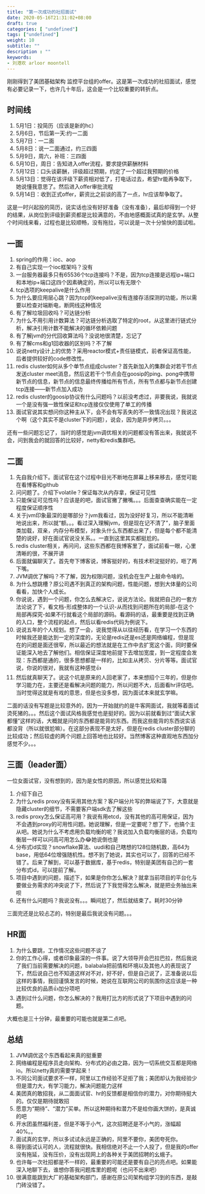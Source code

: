 ```yaml
---
title: "第一次成功的社招面试"
date: 2020-05-16T21:31:02+08:00
draft: true
categories: [ "undefined"]
tags: ["undefined"]
weight: 10
subtitle: ""
description : ""
keywords:
- 刘港欢 arloor moontell
---
```


刚刚得到了美团基础架构 监控平台组的offer。这是第一次成功的社招面试，感觉有必要记录一下，也许几十年后，这会是一个比较重要的转折点。
<!--more-->

## 时间线

1. 5月1日：投简历（应该是新的hc）
2. 5月6日，节后第一天:约一二面
3. 5月7日：一二面
4. 5月8日：说一二面通过，约三四面
5. 5月9日，周六，补班：三四面
6. 5月10日，周日：告知进入offer流程，要求提供薪酬材料
7. 5月12日：口头谈薪酬，评级超过预期，约定了一个超过我预期的价格
8. 5月13日：觉得在该评级下薪资相对低了，打电话过去，希望hr能再争取下，她说懂我意思了。然后进入offer审批流程
9. 5月14日：收到正式offer，薪资比之前谈的高了一点，hr应该帮争取了。

这是一时兴起投的简历，说实话也没有好好准备（没有准备），最后却得到一个好的结果，从岗位到评级到薪资都是比较满意的，不由地感概面试真的是玄学。从整个时间线来看，过程也是比较顺畅，没有拖拉，可以说是一次十分愉快的面试啦。

## 一面

1. spring的作用：ioc、aop
2. 有自己实现一个ioc框架吗？没有
3. 一台服务器最多只有65536个tcp连接吗？不是，因为tcp连接是远程ip+端口和本地ip+端口这四个因素确定的，所以可以有无限个
4. tcp选项的keepalive是什么作用
5. 为什么要应用层心跳？因为tcp的keepalive没有连接存活探测的功能，所以需要以检查对端断电，断网线这种情况
5. 有了解垃圾回收吗？可达链分析
6. 为什么不用引用计数算法？可达链分析选取了特定的root，从这里进行链式分析，解决引用计数不能解决的循环依赖问题
7. 有了解jvm的分代回收算法吗？没说地很清楚，忘记了
8. 有了解cms和g1回收器的区别吗？不了解
9. 说说netty设计上的优势？采用reactor模式+责任链模式，前者保证高性能，后者提供较好的code修改性。
10. redis cluster如何从多个单节点组成cluster？首先新加入的集群会对若干节点发送cluster meet消息，然后这若干个节点会在goosip的ping、pong中携带新节点的信息，新节点的信息最终传播给所有节点，所有节点都与新节点创建tcp连接——新节点加入成功
11. redis cluster的goosip协议有什么问题吗？以前没考虑过，非要我说，我就说一个是没有强一致性保证和tcp连接仅仅使用了单工的传播
12. 面试官说其实想问你这种主从下，会不会有写丢失的不一致情况出现？我说这个啊（这个其实不是cluster下的问题），说会，因为是异步拷贝。。。

还有一些问题忘记了，当时的感觉是jvm调优相关的问题都没有答出来，我就说不会，问到我会的就回答的比较好，netty和redis集群吧。

## 二面

1. 先自我介绍下。面试官在这个过程中目光不断地在屏幕上移来移去，感觉可能在看博客和github
2. 问问题了。介绍下volatile？保证每次从内存拿，保证可见性
3. 只能保证可见性吗？应该是的吧，面试官撇了撇嘴。。。后面查查确实能在一定程度保证顺序性
4. 关于jvm印象最深的是哪部分？jvm我看过，因为没好好复习，所以不能清晰地说出来，所以就“额。。。看过深入理解jvm，但是现在记不清了”，脑子里面类加载，双亲，内存分布模型，对象头什么东西都出来了，但是每个都不能清楚的说好，好在面试官说没关系。。一直到这里其实都挺尬的。
5. redis cluster相关，再问问，这些东西都在我博客里了，面试前看一眼，心里清晰的很，不展开讲
6. 后面就偏聊天了。首先夸下博客说，博客挺好的，有技术积淀挺好的，咂了两下嘴。
7. JVM调优了解吗？不了解，因为权限问题，没机会在生产上敲命令啥的。
8. 为什么想跳槽？原公司遇不到真正的架构问题，性能问题，想到大体量的公司看看，加快个人成长。
9. 你说说，遇到一个问题，你怎么去解决它，说说方法论。我就把自己的一套方法论说了下，看文档-形成整体的一个认识-从而找到问题所在的局部-在这个局部再探究-如果不行就看这个局部的源码。看源码的话，最重要是找到正确的入口，整个流程的起点，然后以看redis代码为例说下。
10. 说说五年的个人规划。想了一会，说我觉得从以往经历看，在学习一个东西的时候我还是能达到一定的深度的，无论是redis还是es还是网络编程，但是现在的问题是面还很窄，所以最近的想法就是在工作中去扩宽这个面，同时要保证能深入地去了解他们。相信保证深度地前提下去增加宽度，到一定程度会发现：东西都是通的，很多思想都是一样的，比如主从拷贝、分片等等。面试官说，你说的很对，我就有这种感觉👍
11. 然后就真聊天了。说这个坑是原来的人回老家了，本来想招个三年的，但是你学习能力在，主要还是看解决问题的能力，所以问题不大，后面看hr评估吧。当时觉得这就是有戏的意思，但是也没多想，因为面试本来就玄学嘛。

二面的话没有写题是比较意外的，因为一开始就约的是牛客网面试，我就等着面试烫死猪的。。。然后这个面试风格我感觉也是挺好的。因为以前就看到过“面试大家都懂”这样的话，大概就是问的东西都是能背的东西。而我这些能背的东西说实话都没背（所以就很尬嘛）。在这部分表现不是太好，但是在redis cluster部分聊的比较成功；然后较虚的两个问题上回答地也比较好。当然博客这种直观地东西加分感觉不少。。。

## 三面（leader面）

一位女面试官，没有想到的，因为是女性的原因，所以感觉比较和蔼

1. 介绍下自己
2. 为什么redis proxy没有采用其他方案？客户端分片写的弊端说了下，大意就是隐藏cluster的细节，不需要客户端sdk去了解这些
3. redis proxy怎么保证高可用？我说有用etcd，没有其他的高可用保证，因为不会遇到proxy的可用性问题。她说理解，但是一定要呢？想了下，也搞个主从吧。她说为什么不考虑用负载均衡的呢？我说加入负载均衡层的话，负载均衡层一样可以问高可用怎么办😂她说倒也是
4. 分布式id实现？snowflake算法、uudi和自己瞎想的128位随机数，高64为base，用低64位增强随机性。想不到了她说，其实也可以了，回答的已经不错了。后来了解到，可以基于数据库，基于redis，特别是美团有自己的一套分布式id，可以提前了解。
5. 项目中遇到的问题，描述下，如果是你你怎么解决？就拿当前项目的平台化与要做业务需求的冲突说了下，然后说了下我觉得怎么解决，就是把业务抽出来呗
6. 还有什么问题吗？我说没有。。。瞬间尬了，然后就结束了。耗时30分钟

三面完还是比较忐忑的，特别是最后我说没有问题。。。

## HR面

1. 为什么要跳，工作情况这些问题不谈了
2. 你的工作心得，或者印象最深的一件事。说了大领导开会巴拉巴拉，然后我说了我们当前需要解决的问题，balabala把前情和环境以及其他人的表现说了下，然后说自己也不知道这样对不对，好不好，但是自己说了，正准备说以后这样的事情，我回谨慎发言的时候，她说在互联网公司的氛围你这应该是一种比较优良的品质👍加分项吧
3. 遇到过什么问题，你怎么解决的？我用打比方的形式说了下项目中遇到的问题。

大概也是三十分钟，最重要的可能也就是第二点吧。

## 总结

1. JVM调优这个东西看起来真的挺重要
2. 网络编程是程序员走向架构、分布式的必由之路，因为一切系统交互都是网络io。所以netty真的需要学起来！
3. 不同公司面试要求不一样，阿里以工作经验不足拒了我；美团却认为我经验少但是潜力大，有学习能力，解决问题能力这样
4. 美团真的敢招我，从二面面试官、hr的反馈都是相信你的潜力，对你期待挺大的。仅仅是期待就敢招
5. 愿意为“期待”、“潜力”买单。所以这种期待和潜力不是给你画大饼的，是真诚的吧
6. 开水团虽然福利差，但是不等于小气，这次招聘还是不小气的，涨幅超40%。。
7. 面试真的玄学，所以多试试永远是正确的，阿里不要你，美团夸死你。
8. 得到面试认可的人，流程就很快。我相信绝对不止一个人投了，但是我的offer没有拖延，没有压价，没有出现网上的各种关于美团招聘的幺蛾子。
9. 也许每一次社招都是不一样的，最重要的可能还是要有自己的亮点吧。如果能深入地聊下去，谁想你答我问题库里的题呢（也问不出来吧）
10. 很满意能跳到大厂的基础架构部门，感谢在原公司架构组学习到的东西，是敲门砖没错了。